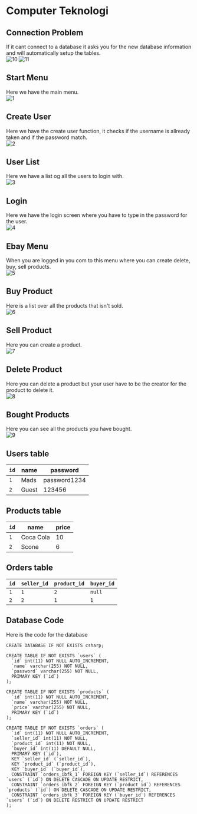 # Computer Teknologi

## Connection Problem
If it cant connect to a database it asks you for the new database information and will automatically setup the tables.<br>
![10](https://github.com/MercantecData/portfolio-Magvib/blob/master/H1/Computer%20Teknologi/pic/10.png)
![11](https://github.com/MercantecData/portfolio-Magvib/blob/master/H1/Computer%20Teknologi/pic/11.png)

## Start Menu
Here we have the main menu.<br>
![1](https://github.com/MercantecData/portfolio-Magvib/blob/master/H1/Computer%20Teknologi/pic/1.png)

## Create User
Here we have the create user function, it checks if the username is allready taken and if the password match.<br>
![2](https://github.com/MercantecData/portfolio-Magvib/blob/master/H1/Computer%20Teknologi/pic/2.png)

## User List
Here we have a list og all the users to login with.<br>
![3](https://github.com/MercantecData/portfolio-Magvib/blob/master/H1/Computer%20Teknologi/pic/3.png)

## Login
Here we have the login screen where you have to type in the password for the user.<br>
![4](https://github.com/MercantecData/portfolio-Magvib/blob/master/H1/Computer%20Teknologi/pic/4.png)

## Ebay Menu
When you are logged in you com to this menu where you can create delete, buy, sell products.<br>
![5](https://github.com/MercantecData/portfolio-Magvib/blob/master/H1/Computer%20Teknologi/pic/5.png)

## Buy Product
Here is a list over all the products that isn't sold.<br>
![6](https://github.com/MercantecData/portfolio-Magvib/blob/master/H1/Computer%20Teknologi/pic/6.png)

## Sell Product
Here you can create a product.<br>
![7](https://github.com/MercantecData/portfolio-Magvib/blob/master/H1/Computer%20Teknologi/pic/7.png)

## Delete Product
Here you can delete a product but your user have to be the creator for the product to delete it.<br>
![8](https://github.com/MercantecData/portfolio-Magvib/blob/master/H1/Computer%20Teknologi/pic/8.png)

## Bought Products
Here you can see all the products you have bought.<br>
![9](https://github.com/MercantecData/portfolio-Magvib/blob/master/H1/Computer%20Teknologi/pic/9.png)

## Users table
`id` | name | password
--- | --- | ---
`1` | Mads | password1234
`2` | Guest | 123456

## Products table
`id` | name | price
--- | --- | ---
`1` | Coca Cola | 10
`2` | Scone | 6

## Orders table
`id` | `seller_id` | `product_id` | `buyer_id`
--- | --- | --- | ---
`1` | `1` | `2` | `null`
`2` | `2` | `1` | `1`

## Database Code
Here is the code for the database
```mysql
CREATE DATABASE IF NOT EXISTS csharp;

CREATE TABLE IF NOT EXISTS `users` (
  `id` int(11) NOT NULL AUTO_INCREMENT,
  `name` varchar(255) NOT NULL,
  `password` varchar(255) NOT NULL,
  PRIMARY KEY (`id`)
);

CREATE TABLE IF NOT EXISTS `products` (
  `id` int(11) NOT NULL AUTO_INCREMENT,
  `name` varchar(255) NOT NULL,
  `price` varchar(255) NOT NULL,
  PRIMARY KEY (`id`)
);

CREATE TABLE IF NOT EXISTS `orders` (
  `id` int(11) NOT NULL AUTO_INCREMENT,
  `seller_id` int(11) NOT NULL,
  `product_id` int(11) NOT NULL,
  `buyer_id` int(11) DEFAULT NULL,
  PRIMARY KEY (`id`),
  KEY `seller_id` (`seller_id`),
  KEY `product_id` (`product_id`),
  KEY `buyer_id` (`buyer_id`),
  CONSTRAINT `orders_ibfk_1` FOREIGN KEY (`seller_id`) REFERENCES `users` (`id`) ON DELETE CASCADE ON UPDATE RESTRICT,
  CONSTRAINT `orders_ibfk_2` FOREIGN KEY (`product_id`) REFERENCES `products` (`id`) ON DELETE CASCADE ON UPDATE RESTRICT,
  CONSTRAINT `orders_ibfk_3` FOREIGN KEY (`buyer_id`) REFERENCES `users` (`id`) ON DELETE RESTRICT ON UPDATE RESTRICT
);
```
